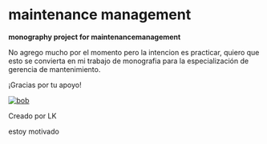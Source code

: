 # maintenance management
**monography project for maintenancemanagement**

No agrego mucho por el momento pero la intencion es practicar, quiero que esto se convierta en mi trabajo de monografia para la especialización de gerencia de mantenimiento.

¡Gracias por tu apoyo!

[![bob](https://images.squarespace-cdn.com/content/v1/563c7467e4b08a859931e927/1530841413798-U64DS8BVQGR008MBN89J/lonely+gif?format=1000w "bob")](https://images.squarespace-cdn.com/content/v1/563c7467e4b08a859931e927/1530841413798-U64DS8BVQGR008MBN89J/lonely+gif?format=1000w "bob")


Creado por LK

estoy motivado